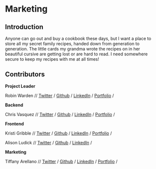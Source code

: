 # Marketing

## Introduction
Anyone can go out and buy a cookbook these days, but I want a place to store all my secret family recipes, handed down from generation to generation. The little cards my grandma wrote the recipes on in her beautiful cursive are getting lost or are hard to read. I need somewhere secure to keep my recipes with me at all times!

## Contributors

**Project Leader**

Robin Warden  //
[Twitter](https://) /
[Github](https://) /
[LinkedIn](https://) /
[Portfolio](https://) /

**Backend**

Chris Vasquez //
[Twitter](https://) /
[Github](https://) /
[LinkedIn](https://) /
[Portfolio](https://) /

**Frontend**

Kristi Gribble //
[Twitter](https://twitter.com/GribbleKristi) /
[Github](https://github.com/Rrawla2) /
[LinkedIn](https://www.linkedin.com/in/kristi-gribble) /
[Portfolio](https://rrawla2.github.io) /

Alison Ludick //
[Twitter](https://twitter.com/alisonludick) /
[Github](https://github.com/alisonludick) /
[LinkedIn](https://www.linkedin.com/in/alisonludick) /

**Marketing**

Tiffany Arellano //
[Twitter](https://twitter.com/yiirano) /
[Github](https://github.com/yirano) /
[LinkedIn](https://www.linkedin.com/in/yt-arellano) /
[Portfolio](https://yirano.dev) /